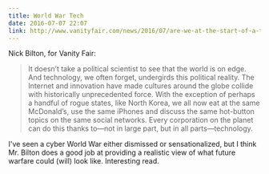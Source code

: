 ```yaml
---
title: World War Tech
date: 2016-07-07 22:07
link: http://www.vanityfair.com/news/2016/07/are-we-at-the-start-of-a-tech-world-war
---
```


Nick Bilton, for Vanity Fair: 

> It doesn’t take a political scientist to see that the world is on edge. And technology, we often forget, undergirds this political reality. The Internet and innovation have made cultures around the globe collide with historically unprecedented force. With the exception of perhaps a handful of rogue states, like North Korea, we all now eat at the same McDonald’s, use the same iPhones and discuss the same hot-button topics on the same social networks. Every corporation on the planet can do this thanks to—not in large part, but in all parts—technology.

I've seen a cyber World War either dismissed or sensationalized, but I think Mr. Bilton does a good job at providing a realistic view of what future warfare could (will) look like. Interesting read. 